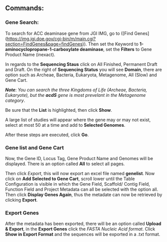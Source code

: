 ## Commands:

### Gene Search:

  To search for ACC deaminase gene from JGI IMG, go to ([Find Genes] (https://img.jgi.doe.gov/cgi-bin/m/main.cgi?section=FindGenes&page=findGenes)). Then set the Keyword to **1-aminocyclopropane-1-carboxylate deaminase**, set the **Filters** to Gene Product Name (inexact). 
  
  In regards to the **Sequencing Staus** click on All Finished, Permanent Draft and Draft. On the right of **Sequencing Status** you will see **Domain**, there are option such as Archeae, Bacteria, Eukaryota, Metagenome, All (Slow) and Gene Cart.
  
  **_Note_**: _You can search the three Kingdoms of Life (Archeae, Bacteria, Eukaryote), but the **_acdS_** gene is most prevelant in the Metagenome category_.
  
  Be sure that the **List** is highlighted, then click **Show**.
  
  A large list of studies will appear where the gene may or may not exist, select at most 50 at a time and add to **Selected Genomes**.
  
  After these steps are executed, click **Go**.
  
  
### Gene list and Gene Cart

  Now, the Gene ID, Locus Tag, Gene Product Name and Genomes will be displayed. There is an option called **All** to select all pages.
    
   Then click _Export_, this will now export an excel file named **genelist**. Now click on **Add Selected to Gene Cart**, scroll lower until the Table Configuration is visible in which the Gene Field, Scaffold/ Contig Field, Function Field and Project Metadata can all be selected with the option all. Then click **Display Genes Again**, thus the metadate can now be retrieved by clicking **Export**.
    
### Export Genes 

  After the metadata has been exported, there will be an option called **Upload & Export**, in the **Export Genes** click the *FASTA Nucleic Acid format*. Click **Show in Export Format** and the sequences will be exported in a .txt format.
  
  
  
